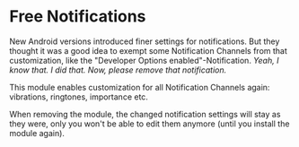 # Free Notifications

New Android versions introduced finer settings for notifications.
But they thought it was a good idea to exempt some Notification Channels from that customization, like the "Developer Options enabled"-Notification.
_Yeah, I know that. I did that. Now, please remove that notification._

This module enables customization for all Notification Channels again: vibrations, ringtones, importance etc.

When removing the module, the changed notification settings will stay as they were, only you won't be able to edit them anymore
(until you install the module again).
